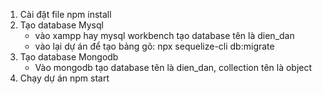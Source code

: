1. Cài đặt file
   npm install
2. Tạo database Mysql
   - vào xampp hay mysql workbench tạo database tên là dien_dan
   - vào lại dự án để tạo bảng gõ:  npx sequelize-cli db:migrate
3. Tạo database Mongodb
   - Vào mongodb tạo database tên là dien_dan, collection tên là object
4. Chạy dự án
   npm start
  
